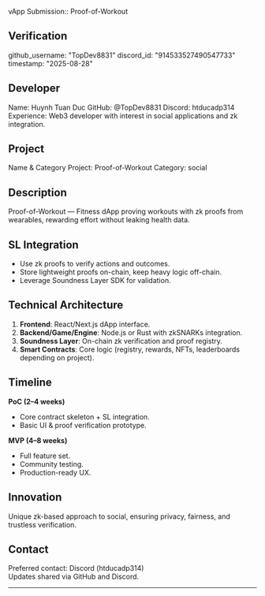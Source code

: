vApp Submission:: Proof-of-Workout

## Verification
github_username: "TopDev8831"
discord_id: "914533527490547733"
timestamp: "2025-08-28"

## Developer
Name: Huynh Tuan Duc
GitHub: @TopDev8831
Discord: htducadp314
Experience: Web3 developer with interest in social applications and zk integration.

## Project
Name & Category
Project: Proof-of-Workout
Category: social

## Description
Proof-of-Workout — Fitness dApp proving workouts with zk proofs from wearables, rewarding effort without leaking health data.

## SL Integration
- Use zk proofs to verify actions and outcomes.  
- Store lightweight proofs on-chain, keep heavy logic off-chain.  
- Leverage Soundness Layer SDK for validation.  

## Technical Architecture
1. **Frontend**: React/Next.js dApp interface.  
2. **Backend/Game/Engine**: Node.js or Rust with zkSNARKs integration.  
3. **Soundness Layer**: On-chain zk verification and proof registry.  
4. **Smart Contracts**: Core logic (registry, rewards, NFTs, leaderboards depending on project).  

## Timeline
**PoC (2–4 weeks)**  
- Core contract skeleton + SL integration.  
- Basic UI & proof verification prototype.  

**MVP (4–8 weeks)**  
- Full feature set.  
- Community testing.  
- Production-ready UX.  

## Innovation
Unique zk-based approach to social, ensuring privacy, fairness, and trustless verification.  

## Contact
Preferred contact: Discord (htducadp314)  
Updates shared via GitHub and Discord.

---
